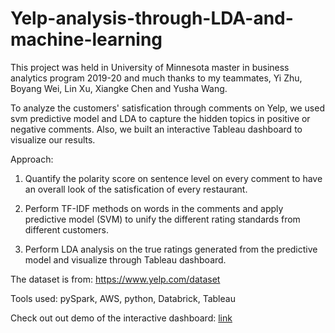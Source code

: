 # Yelp-analysis-through-LDA-and-machine-learning

This project was held in University of Minnesota master in business analytics program 2019-20 and much thanks to my teammates, Yi Zhu, Boyang Wei, Lin Xu, Xiangke Chen and Yusha Wang.

To analyze the customers' satisfication through comments on Yelp, we used svm predictive model and LDA to capture the hidden topics in positive or negative comments. Also, we built an interactive Tableau dashboard to visualize our results. 

Approach:

1. Quantify the polarity score on sentence level on every comment to have an overall look of the satisfication of every restaurant.

2. Perform TF-IDF methods on words in the comments and apply predictive model (SVM) to unify the different rating standards from different customers.

3. Perform LDA analysis on the true ratings generated from the predictive model and visualize through Tableau dashboard.



The dataset is from: https://www.yelp.com/dataset

Tools used: pySpark, AWS, python, Databrick, Tableau

Check out out demo of the interactive dashboard: [link](https://public.tableau.com/profile/xiangke.chen#!/vizhome/YelpReviewAnalysis_15758570841320/final)

